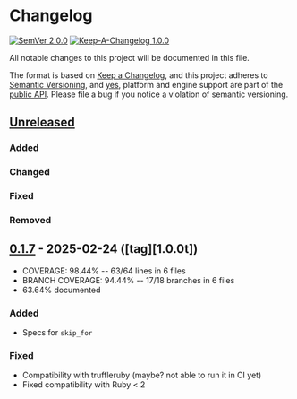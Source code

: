 # Changelog

[![SemVer 2.0.0][📌semver-img]][📌semver] [![Keep-A-Changelog 1.0.0][📗keep-changelog-img]][📗keep-changelog]

All notable changes to this project will be documented in this file.

The format is based on [Keep a Changelog][📗keep-changelog],
and this project adheres to [Semantic Versioning](https://semver.org/spec/v2.0.0.html),
and [yes][📌major-versions-not-sacred], platform and engine support are part of the [public API][📌semver-breaking].
Please file a bug if you notice a violation of semantic versioning.

[📌semver]: https://semver.org/spec/v2.0.0.html
[📌semver-img]: https://img.shields.io/badge/semver-2.0.0-FFDD67.svg?style=flat
[📌semver-breaking]: https://github.com/semver/semver/issues/716#issuecomment-869336139
[📌major-versions-not-sacred]: https://tom.preston-werner.com/2022/05/23/major-version-numbers-are-not-sacred.html
[📗keep-changelog]: https://keepachangelog.com/en/1.0.0/
[📗keep-changelog-img]: https://img.shields.io/badge/keep--a--changelog-1.0.0-FFDD67.svg?style=flat

## [Unreleased]
### Added
### Changed
### Fixed
### Removed

## [0.1.7] - 2025-02-24 ([tag][1.0.0t])
- COVERAGE:  98.44% -- 63/64 lines in 6 files
- BRANCH COVERAGE:  94.44% -- 17/18 branches in 6 files
- 63.64% documented
### Added
- Specs for `skip_for`
### Fixed
- Compatibility with truffleruby (maybe? not able to run it in CI yet)
- Fixed compatibility with Ruby < 2

[Unreleased]: https://github.com/pboling/rspec-pending_for/compare/v0.1.7...HEAD
[0.1.7]: https://github.com/pboling/rspec-pending_for/compare/v0.1.16...v0.1.7
[0.1.7t]: https://github.com/pboling/rspec-pending_for/tags/v0.1.6
